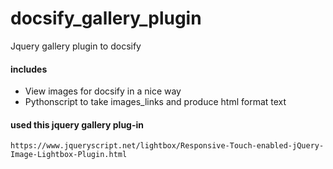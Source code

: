 # docsify_gallery_plugin
Jquery gallery plugin to docsify

#### includes
- View images for docsify in a nice way
- Pythonscript to take images_links and produce html format text

#### used this jquery gallery plug-in
`https://www.jqueryscript.net/lightbox/Responsive-Touch-enabled-jQuery-Image-Lightbox-Plugin.html`